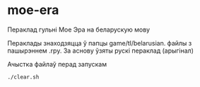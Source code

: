 # moe-era
Пераклад гульні Мое Эра на беларускую мову


Пераклады знаходзяцца ў папцы game/tl/belarusian. файлы з пашырэннем .rpy. За аснову ўзяты рускі пераклад (арыгінал)



Ачыстка файлаў перад запускам
```
./clear.sh
```
